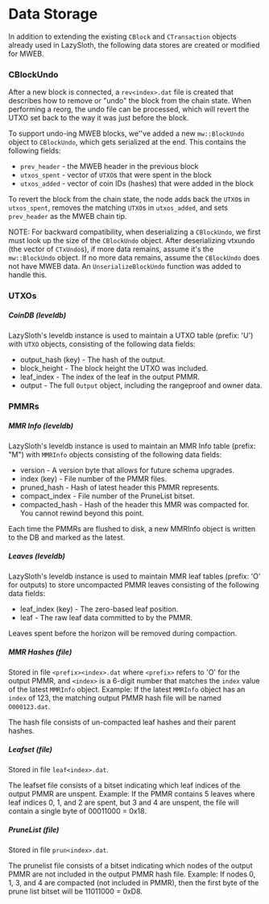 # Data Storage

In addition to extending the existing `CBlock` and `CTransaction` objects already used in LazySloth, the following data stores are created or modified for MWEB.

### CBlockUndo

After a new block is connected, a `rev<index>.dat` file is created that describes how to remove or "undo" the block from the chain state.
When performing a reorg, the undo file can be processed, which will revert the UTXO set back to the way it was just before the block.

To support undo-ing MWEB blocks, we''ve added a new `mw::BlockUndo` object to `CBlockUndo`, which gets serialized at the end.
This contains the following fields:

* `prev_header` - the MWEB header in the previous block
* `utxos_spent` - vector of `UTXO`s that were spent in the block
* `utxos_added` - vector of coin IDs (hashes) that were added in the block

To revert the block from the chain state, the node adds back the `UTXO`s in `utxos_spent`, removes the matching `UTXO`s in `utxos_added`, and sets `prev_header` as the MWEB chain tip.

NOTE: For backward compatibility, when deserializing a `CBlockUndo`, we first must look up the size of the `CBlockUndo` object.
After deserializing vtxundo (the vector of `CTxUndo`s), if more data remains, assume it\'s the `mw::BlockUndo` object.
If no more data remains, assume the `CBlockUndo` does not have MWEB data.
An `UnserializeBlockUndo` function was added to handle this.

### UTXOs
##### CoinDB (leveldb)

LazySloth's leveldb instance is used to maintain a UTXO table (prefix: 'U') with `UTXO` objects, consisting of the following data fields:

* output_hash (key) - The hash of the output.
* block_height - The block height the UTXO was included.
* leaf_index - The index of the leaf in the output PMMR.
* output - The full `Output` object, including the rangeproof and owner data.

### PMMRs
##### MMR Info (leveldb)
LazySloth's leveldb instance is used to maintain an MMR Info table (prefix: "M") with `MMRInfo` objects consisting of the following data fields:

* version - A version byte that allows for future schema upgrades.
* index (key) - File number of the PMMR files.
* pruned_hash - Hash of latest header this PMMR represents.
* compact_index - File number of the PruneList bitset.
* compacted_hash - Hash of the header this MMR was compacted for. You cannot rewind beyond this point.

Each time the PMMRs are flushed to disk, a new MMRInfo object is written to the DB and marked as the latest.

##### Leaves (leveldb)
LazySloth's leveldb instance is used to maintain MMR leaf tables (prefix: 'O' for outputs) to store uncompacted PMMR leaves consisting of the following data fields:

* leaf_index (key) - The zero-based leaf position.
* leaf - The raw leaf data committed to by the PMMR.

Leaves spent before the horizon will be removed during compaction.

##### MMR Hashes (file)

Stored in file `<prefix><index>.dat` where `<prefix>` refers to 'O' for the output PMMR, and `<index>` is a 6-digit number that matches the `index` value of the latest `MMRInfo` object.
Example: If the latest `MMRInfo` object has an `index` of 123, the matching output PMMR hash file will be named `O000123.dat`.

The hash file consists of un-compacted leaf hashes and their parent hashes.

##### Leafset (file)

Stored in file `leaf<index>.dat`.

The leafset file consists of a bitset indicating which leaf indices of the output PMMR are unspent.
Example: If the PMMR contains 5 leaves where leaf indices 0, 1, and 2 are spent, but 3 and 4 are unspent, the file will contain a single byte of 00011000 = 0x18.

##### PruneList (file)

Stored in file `prun<index>.dat`.

The prunelist file consists of a bitset indicating which nodes of the output PMMR are not included in the output PMMR hash file.
Example: If nodes 0, 1, 3, and 4 are compacted (not included in PMMR), then the first byte of the prune list bitset will be 11011000 = 0xD8.